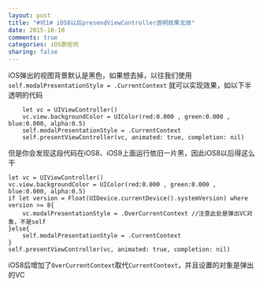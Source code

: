 ```yaml
---
layout: post
title: "#坑1# iOS8以后presendViewController透明效果无效"
date: 2015-10-10
comments: true
categories: iOS那些坑
sharing: false
---
```

iOS弹出的视图背景默认是黑色，如果想去掉，以往我们使用 `self.modalPresentationStyle = .CurrentContext` 就可以实现效果，如以下半透明的代码

```
    let vc = UIViewController()
    vc.view.backgroundColor = UIColor(red:0.000 , green:0.000 , blue:0.000, alpha:0.5)
    self.modalPresentationStyle = .CurrentContext
    self.presentViewController(vc, animated: true, completion: nil)
```

但是你会发现这段代码在iOS8、iOS9上面运行依旧一片黑，因此iOS8以后得这么干

```
let vc = UIViewController()
vc.view.backgroundColor = UIColor(red:0.000 , green:0.000 , blue:0.000, alpha:0.5)
if let version = Float(UIDevice.currentDevice().systemVersion) where version >= 8{
    vc.modalPresentationStyle = .OverCurrentContext //注意此处是弹出VC对象，不是self
}else{
    self.modalPresentationStyle = .CurrentContext
}
self.presentViewController(vc, animated: true, completion: nil)
```

iOS8后增加了`OverCurrentContext`取代`CurrentContext`，并且设置的对象是弹出的VC



